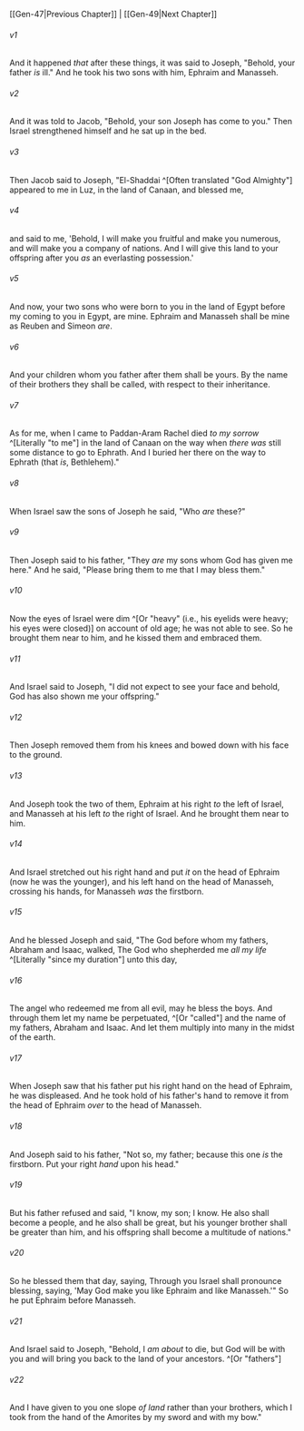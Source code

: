 ﻿---
aliases:
  - Genesis 48
---

[[Gen-47|Previous Chapter]] | [[Gen-49|Next Chapter]]

###### v1
And it happened _that_ after these things, it was said to Joseph, "Behold, your father _is_ ill." And he took his two sons with him, Ephraim and Manasseh.

###### v2
And it was told to Jacob, "Behold, your son Joseph has come to you." Then Israel strengthened himself and he sat up in the bed.

###### v3
Then Jacob said to Joseph, "El-Shaddai ^[Often translated "God Almighty"] appeared to me in Luz, in the land of Canaan, and blessed me,

###### v4
and said to me, 'Behold, I will make you fruitful and make you numerous, and will make you a company of nations. And I will give this land to your offspring after you _as_ an everlasting possession.'

###### v5
And now, your two sons who were born to you in the land of Egypt before my coming to you in Egypt, are mine. Ephraim and Manasseh shall be mine as Reuben and Simeon _are_.

###### v6
And your children whom you father after them shall be yours. By the name of their brothers they shall be called, with respect to their inheritance.

###### v7
As for me, when I came to Paddan-Aram Rachel died _to my sorrow_ ^[Literally "to me"] in the land of Canaan on the way when _there was_ still some distance to go to Ephrath. And I buried her there on the way to Ephrath (that _is_, Bethlehem)."

###### v8
When Israel saw the sons of Joseph he said, "Who _are_ these?"

###### v9
Then Joseph said to his father, "They _are_ my sons whom God has given me here." And he said, "Please bring them to me that I may bless them."

###### v10
Now the eyes of Israel were dim ^[Or "heavy" (i.e., his eyelids were heavy; his eyes were closed)] on account of old age; he was not able to see. So he brought them near to him, and he kissed them and embraced them.

###### v11
And Israel said to Joseph, "I did not expect to see your face and behold, God has also shown me your offspring."

###### v12
Then Joseph removed them from his knees and bowed down with his face to the ground.

###### v13
And Joseph took the two of them, Ephraim at his right _to_ the left of Israel, and Manasseh at his left _to_ the right of Israel. And he brought them near to him.

###### v14
And Israel stretched out his right hand and put _it_ on the head of Ephraim (now he was the younger), and his left hand on the head of Manasseh, crossing his hands, for Manasseh _was_ the firstborn.

###### v15
And he blessed Joseph and said,
"The God before whom my fathers, Abraham and Isaac, walked,
The God who shepherded me _all my life_ ^[Literally "since my duration"] unto this day,

###### v16
The angel who redeemed me from all evil,
may he bless the boys.
And through them let my name be perpetuated, ^[Or "called"]
and the name of my fathers, Abraham and Isaac.
And let them multiply into many in the midst of the earth.

###### v17
When Joseph saw that his father put his right hand on the head of Ephraim, he was displeased. And he took hold of his father's hand to remove it from the head of Ephraim _over_ to the head of Manasseh.

###### v18
And Joseph said to his father, "Not so, my father; because this one _is_ the firstborn. Put your right _hand_ upon his head."

###### v19
But his father refused and said, "I know, my son; I know. He also shall become a people, and he also shall be great, but his younger brother shall be greater than him, and his offspring shall become a multitude of nations."

###### v20
So he blessed them that day, saying,
Through you Israel shall pronounce blessing, saying,
'May God make you like Ephraim and like Manasseh.'"
So he put Ephraim before Manasseh.

###### v21
And Israel said to Joseph, "Behold, I _am about_ to die, but God will be with you and will bring you back to the land of your ancestors. ^[Or "fathers"]

###### v22
And I have given to you one slope _of land_ rather than your brothers, which I took from the hand of the Amorites by my sword and with my bow."